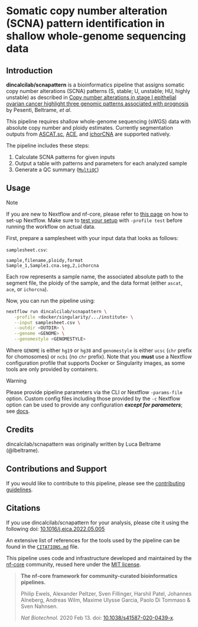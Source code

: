 # Somatic copy number alteration (SCNA) pattern identification in shallow whole-genome sequencing data

## Introduction

**dincalcilab/scnapattern** is a bioinformatics pipeline that assigns somatic copy number alterations (SCNA) patterns (S, stable; U, unstable; HU, highly unstable) as described in [Copy number alterations in stage I epithelial ovarian cancer highlight three genomic patterns associated with prognosis](https://doi.org/10.1016/j.ejca.2022.05.005) by Pesenti, Beltrame, *et al*.

This pipeline requires shallow whole-genome sequencing (sWGS) data with absolute copy number and ploidy estimates. Currently segmentation outputs from [ASCAT.sc](https://github.com/VanLoo-lab/ASCAT.sc), [ACE](https://www.bioconductor.org/packages/release/bioc/html/ACE.html), and [ichorCNA](https://github.com/GavinHaLab/ichorCNA/) are supported natively.

The pipeline includes these steps:

1. Calculate SCNA patterns for given inputs
2. Output a table with patterns and parameters for each analyzed sample
3. Generate a QC summary ([`MultiQC`](http://multiqc.info/))

## Usage

> [!NOTE]
> If you are new to Nextflow and nf-core, please refer to [this page](https://nf-co.re/docs/usage/installation) on how to set-up Nextflow. Make sure to [test your setup](https://nf-co.re/docs/usage/introduction#how-to-run-a-pipeline) with `-profile test` before running the workflow on actual data.

First, prepare a samplesheet with your input data that looks as follows:

`samplesheet.csv`:

```csv
sample,filename,ploidy,format
Sample_1,Sample1.cna.seg,2,ichorcna
```

Each row represents a sample name, the associated absolute path to the segment file, the ploidy of the sample, and the data format (either `ascat`, `ace`, or `ichorcna`).


Now, you can run the pipeline using:

```bash
nextflow run dincalcilab/scnapattern \
   -profile <docker/singularity/.../institute> \
   --input samplesheet.csv \
   --outdir <OUTDIR> \
   --genome <GENOME> \
   --genomestyle <GENOMESTYLE>
```

Where `GENOME` is either `hg19` or `hg38` and `genomestyle` is either `ucsc` (`chr` prefix for chomosomes) or `ncbi` (no `chr` prefix). Note that you **must** use a Nextflow configuration profile that supports Docker or Singularity images, as some tools are only provided by containers.

> [!WARNING]
> Please provide pipeline parameters via the CLI or Nextflow `-params-file` option. Custom config files including those provided by the `-c` Nextflow option can be used to provide any configuration _**except for parameters**_;
> see [docs](https://nf-co.re/usage/configuration#custom-configuration-files).

## Credits

dincalcilab/scnapattern was originally written by Luca Beltrame (@lbeltrame).

## Contributions and Support

If you would like to contribute to this pipeline, please see the [contributing guidelines](.github/CONTRIBUTING.md).

## Citations

If you use dincalcilab/scnapattern for your analysis, please cite it using the following doi: [10.1016/j.ejca.2022.05.005](https://doi.org/10.1016/j.ejca.2022.05.005)

An extensive list of references for the tools used by the pipeline can be found in the [`CITATIONS.md`](CITATIONS.md) file.

This pipeline uses code and infrastructure developed and maintained by the [nf-core](https://nf-co.re) community, reused here under the [MIT license](https://github.com/nf-core/tools/blob/master/LICENSE).

> **The nf-core framework for community-curated bioinformatics pipelines.**
>
> Philip Ewels, Alexander Peltzer, Sven Fillinger, Harshil Patel, Johannes Alneberg, Andreas Wilm, Maxime Ulysse Garcia, Paolo Di Tommaso & Sven Nahnsen.
>
> _Nat Biotechnol._ 2020 Feb 13. doi: [10.1038/s41587-020-0439-x](https://dx.doi.org/10.1038/s41587-020-0439-x).
